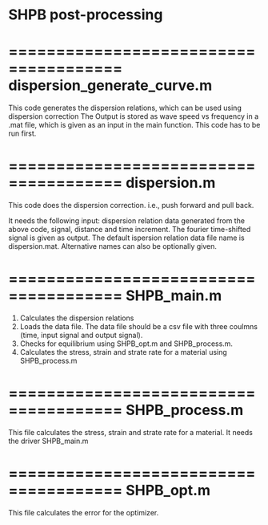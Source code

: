# SHPB post-processing
======================================
dispersion_generate_curve.m
======================================
This code generates the dispersion relations, which can be used using dispersion correction
The Output is stored as wave speed vs frequency in a .mat file, which is given as an input in the main function. 
This code has to be run first.


======================================
dispersion.m
======================================
This code does the dispersion correction. i.e., push forward and pull back. 

It needs the following input: dispersion relation data generated from the above code, signal, distance and time increment. 
The fourier time-shifted signal is given as output.
The default ispersion relation data file name is dispersion.mat. Alternative names can also be optionally given.


======================================
SHPB_main.m
======================================
1. Calculates the dispersion relations
2. Loads the data file. The data file should be a csv file with three coulmns (time, input signal and output signal). 
3. Checks for equilibrium using SHPB_opt.m and SHPB_process.m.
4. Calculates the stress, strain and strate rate for a material using SHPB_process.m 


======================================
SHPB_process.m
======================================
This file calculates the stress, strain and strate rate for a material. It needs the driver SHPB_main.m


======================================
SHPB_opt.m
======================================
This file calculates the error for the optimizer.
